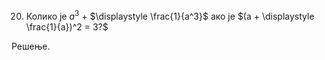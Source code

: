 20. Колико је $a^3$ + $\displaystyle \frac{1}{a^3}$ ако је $(a + \displaystyle \frac{1}{a})^2 = 3?$

Решење.